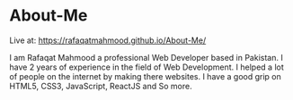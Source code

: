 # About-Me
Live at: https://rafaqatmahmood.github.io/About-Me/

I am Rafaqat Mahmood a professional Web Developer based in Pakistan. I have 2 years of experience in the field of Web Development. I helped a lot of people on the internet by making there websites. I have a good grip on HTML5, CSS3, JavaScript, ReactJS and So more.
